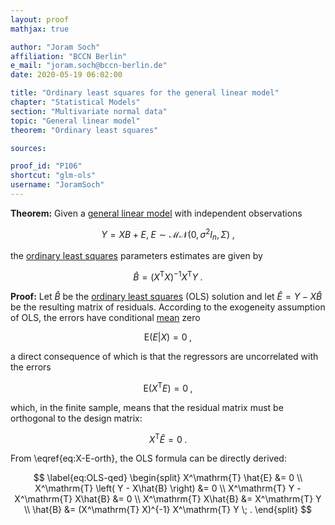 ```yaml
---
layout: proof
mathjax: true

author: "Joram Soch"
affiliation: "BCCN Berlin"
e_mail: "joram.soch@bccn-berlin.de"
date: 2020-05-19 06:02:00

title: "Ordinary least squares for the general linear model"
chapter: "Statistical Models"
section: "Multivariate normal data"
topic: "General linear model"
theorem: "Ordinary least squares"

sources:

proof_id: "P106"
shortcut: "glm-ols"
username: "JoramSoch"
---
```



**Theorem:** Given a [general linear model](/D/glm) with independent observations

$$ \label{eq:GLM}
Y = X B + E, \; E \sim \mathcal{MN}(0, \sigma^2 I_n, \Sigma) \; ,
$$

the [ordinary least squares](/D/ols) parameters estimates are given by

$$ \label{eq:OLS}
\hat{B} = (X^\mathrm{T} X)^{-1} X^\mathrm{T} Y \; .
$$


**Proof:** Let $\hat{B}$ be the [ordinary least squares](/D/ols) (OLS) solution and let $\hat{E} = Y - X\hat{B}$ be the resulting matrix of residuals. According to the exogeneity assumption of OLS, the errors have conditional [mean](/D/mean) zero

$$ \label{eq:OLS-exo}
\mathrm{E}(E|X) = 0 \; ,
$$

a direct consequence of which is that the regressors are uncorrelated with the errors

$$ \label{eq:OLS-uncorr}
\mathrm{E}(X^\mathrm{T} E) = 0 \; ,
$$

which, in the finite sample, means that the residual matrix must be orthogonal to the design matrix:

$$ \label{eq:X-E-orth}
X^\mathrm{T} \hat{E} = 0 \; .
$$

From \eqref{eq:X-E-orth}, the OLS formula can be directly derived:

$$ \label{eq:OLS-qed}
\begin{split}
X^\mathrm{T} \hat{E} &= 0 \\
X^\mathrm{T} \left( Y - X\hat{B} \right) &= 0 \\
X^\mathrm{T} Y - X^\mathrm{T} X\hat{B} &= 0 \\
X^\mathrm{T} X\hat{B} &= X^\mathrm{T} Y \\
\hat{B} &= (X^\mathrm{T} X)^{-1} X^\mathrm{T} Y \; .
\end{split}
$$